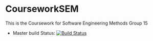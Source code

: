 # CourseworkSEM
This is the Coursework for Software Engineering Methods Group 15

- Master build Status: [![Build Status](https://travis-ci.org/BenniN/CourseworkSEM.svg?branch=master)](https://travis-ci.org/BenniN/CourseworkSEM)
